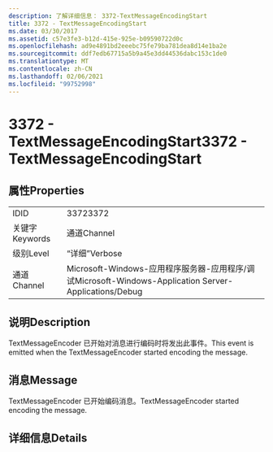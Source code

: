 ```yaml
---
description: 了解详细信息： 3372-TextMessageEncodingStart
title: 3372 - TextMessageEncodingStart
ms.date: 03/30/2017
ms.assetid: c57e3fe3-b12d-415e-925e-b09590722d0c
ms.openlocfilehash: ad9e4891bd2eeebc75fe79ba781dea8d14e1ba2e
ms.sourcegitcommit: ddf7edb67715a5b9a45e3dd44536dabc153c1de0
ms.translationtype: MT
ms.contentlocale: zh-CN
ms.lasthandoff: 02/06/2021
ms.locfileid: "99752998"
---
```

# <a name="3372---textmessageencodingstart"></a><span data-ttu-id="16114-103">3372 - TextMessageEncodingStart</span><span class="sxs-lookup"><span data-stu-id="16114-103">3372 - TextMessageEncodingStart</span></span>

## <a name="properties"></a><span data-ttu-id="16114-104">属性</span><span class="sxs-lookup"><span data-stu-id="16114-104">Properties</span></span>  
  
|||  
|-|-|  
|<span data-ttu-id="16114-105">ID</span><span class="sxs-lookup"><span data-stu-id="16114-105">ID</span></span>|<span data-ttu-id="16114-106">3372</span><span class="sxs-lookup"><span data-stu-id="16114-106">3372</span></span>|  
|<span data-ttu-id="16114-107">关键字</span><span class="sxs-lookup"><span data-stu-id="16114-107">Keywords</span></span>|<span data-ttu-id="16114-108">通道</span><span class="sxs-lookup"><span data-stu-id="16114-108">Channel</span></span>|  
|<span data-ttu-id="16114-109">级别</span><span class="sxs-lookup"><span data-stu-id="16114-109">Level</span></span>|<span data-ttu-id="16114-110">“详细”</span><span class="sxs-lookup"><span data-stu-id="16114-110">Verbose</span></span>|  
|<span data-ttu-id="16114-111">通道</span><span class="sxs-lookup"><span data-stu-id="16114-111">Channel</span></span>|<span data-ttu-id="16114-112">Microsoft-Windows-应用程序服务器-应用程序/调试</span><span class="sxs-lookup"><span data-stu-id="16114-112">Microsoft-Windows-Application Server-Applications/Debug</span></span>|  
  
## <a name="description"></a><span data-ttu-id="16114-113">说明</span><span class="sxs-lookup"><span data-stu-id="16114-113">Description</span></span>  

 <span data-ttu-id="16114-114">TextMessageEncoder 已开始对消息进行编码时将发出此事件。</span><span class="sxs-lookup"><span data-stu-id="16114-114">This event is emitted when the TextMessageEncoder started encoding the message.</span></span>  
  
## <a name="message"></a><span data-ttu-id="16114-115">消息</span><span class="sxs-lookup"><span data-stu-id="16114-115">Message</span></span>  

 <span data-ttu-id="16114-116">TextMessageEncoder 已开始编码消息。</span><span class="sxs-lookup"><span data-stu-id="16114-116">TextMessageEncoder started encoding the message.</span></span>  
  
## <a name="details"></a><span data-ttu-id="16114-117">详细信息</span><span class="sxs-lookup"><span data-stu-id="16114-117">Details</span></span>

